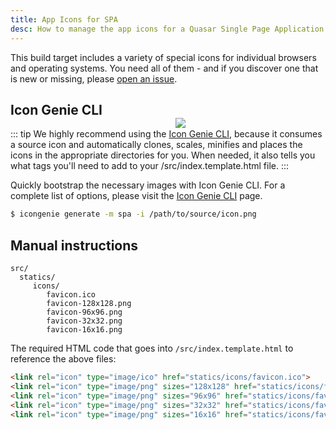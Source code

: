 ```yaml
---
title: App Icons for SPA
desc: How to manage the app icons for a Quasar Single Page Application.
---
```


This build target includes a variety of special icons for individual browsers and operating systems. You need all of them - and if you discover one that is new or missing, please [open an issue](https://github.com/quasarframework/icongenie/issues).

<img src="https://cdn.quasar.dev/img/iconfactory.png" style="float:right;max-width:15%;min-width:240px;padding-top:40px" />

## Icon Genie CLI

::: tip
We highly recommend using the [Icon Genie CLI](/icongenie/introduction), because it consumes a source icon and automatically clones, scales, minifies and places the icons in the appropriate directories for you. When needed, it also tells you what tags you'll need to add to your /src/index.template.html file.
:::

Quickly bootstrap the necessary images with Icon Genie CLI. For a complete list of options, please visit the [Icon Genie CLI](/icongenie/command-list) page.

```bash
$ icongenie generate -m spa -i /path/to/source/icon.png
```

## Manual instructions

```
src/
  statics/
     icons/
        favicon.ico
        favicon-128x128.png
        favicon-96x96.png
        favicon-32x32.png
        favicon-16x16.png
```

The required HTML code that goes into `/src/index.template.html` to reference the above files:

```html
<link rel="icon" type="image/ico" href="statics/icons/favicon.ico">
<link rel="icon" type="image/png" sizes="128x128" href="statics/icons/favicon-128x128.png">
<link rel="icon" type="image/png" sizes="96x96" href="statics/icons/favicon-96x96.png">
<link rel="icon" type="image/png" sizes="32x32" href="statics/icons/favicon-32x32.png">
<link rel="icon" type="image/png" sizes="16x16" href="statics/icons/favicon-16x16.png">
```

